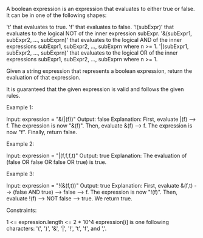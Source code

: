 A boolean expression is an expression that evaluates to either true or false.
It can be in one of the following shapes:


't' that evaluates to true.
'f' that evaluates to false.
'!(subExpr)' that evaluates to the logical NOT of the inner expression
subExpr.
'&(subExpr1, subExpr2, ..., subExprn)' that evaluates to the logical AND of
the inner expressions subExpr1, subExpr2, ..., subExprn where n >= 1.
'|(subExpr1, subExpr2, ..., subExprn)' that evaluates to the logical OR of
the inner expressions subExpr1, subExpr2, ..., subExprn where n >= 1.


Given a string expression that represents a boolean expression, return the
evaluation of that expression.

It is guaranteed that the given expression is valid and follows the given
rules.


Example 1:


Input: expression = "&(|(f))"
Output: false
Explanation: 
First, evaluate |(f) --> f. The expression is now "&(f)".
Then, evaluate &(f) --> f. The expression is now "f".
Finally, return false.


Example 2:


Input: expression = "|(f,f,f,t)"
Output: true
Explanation: The evaluation of (false OR false OR false OR true) is true.


Example 3:


Input: expression = "!(&(f,t))"
Output: true
Explanation: 
First, evaluate &(f,t) --> (false AND true) --> false --> f. The expression
is now "!(f)".
Then, evaluate !(f) --> NOT false --> true. We return true.



Constraints:


1 <= expression.length <= 2 * 10^4
expression[i] is one following characters: '(', ')', '&', '|', '!', 't', 'f',
and ','.




